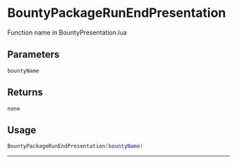 # BountyPackageRunEndPresentation
Function name in BountyPresentation.lua
## Parameters
`bountyName`
## Returns
`none`
## Usage
```lua
BountyPackageRunEndPresentation(bountyName)
```
---
